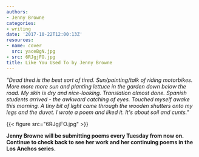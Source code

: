 ```yaml
---
authors:
- Jenny Browne
categories:
- writing
date: '2017-10-22T12:00:13Z'
resources:
- name: cover
  src: yaceBgN.jpg
- src: 6RJgjFO.jpg
title: Like You Used To by Jenny Browne
---
```

_"Dead tired is the best sort of tired. Sun/painting/talk of riding motorbikes. More more more sun and planting lettuce in the garden down below the road. My skin is dry and nice-looking. Translation almost done. Spanish students arrived - the awkward catching of eyes. Touched myself awake this morning. A tiny bit of light came through the wooden shutters onto my legs and the duvet. I wrote a poem and liked it. It's about soil and cunts."_

{{< figure src="6RJgjFO.jpg" >}}

**Jenny Browne will be submitting poems every Tuesday from now on. Continue to check back to see her work and her continuing poems in the Los Anchos series.**